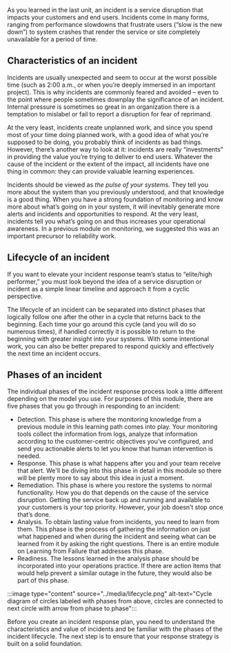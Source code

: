 As you learned in the last unit, an incident is a service disruption that
impacts your customers and end users. Incidents come in many forms, ranging
from performance slowdowns that frustrate users (“slow is the new down”) to
system crashes that render the service or site completely unavailable for a
period of time.

## Characteristics of an incident

Incidents are usually unexpected and seem to occur at the worst possible
time (such as 2:00 a.m., or when you’re deeply immersed in an important
project). This is why incidents are commonly feared and avoided – even to
the point where people sometimes downplay the significance of an incident.
Internal pressure is sometimes so great in an organization there is a
temptation to mislabel or fail to report a disruption for fear of
reprimand.

At the very least, incidents create unplanned work, and since you spend
most of your time doing planned work, with a good idea of what you’re
supposed to be doing, you probably think of incidents as bad things.
However, there’s another way to look at it: incidents are really
“investments” in providing the value you’re trying to deliver to end users.
Whatever the cause of the incident or the extent of the impact, all
incidents have one thing in common: they can provide valuable learning
experiences.

Incidents should be viewed as _the pulse of your systems._ They tell you
more about the system than you previously understood, and that knowledge is
a good thing. When you have a strong foundation of monitoring and know more
about what’s going on in your system, it will inevitably generate more
alerts and incidents and opportunities to respond. At the very least,
incidents tell you what’s going on and thus increases your operational
awareness. In a previous module on monitoring, we suggested this was an
important precursor to reliability work.

## Lifecycle of an incident

If you want to elevate your incident response team’s status to “elite/high
performer,” you must look beyond the idea of a service disruption or
incident as a simple linear timeline and approach it from a cyclic
perspective.

The lifecycle of an incident can be separated into distinct phases that
logically follow one after the other in a cycle that returns back to the
beginning. Each time your go around this cycle (and you will do so numerous
times), if handled correctly it is possible to return to the beginning with
greater insight into your systems. With some intentional work, you can also
be better prepared to respond quickly and effectively the next time an
incident occurs.

## Phases of an incident

The individual phases of the incident response process look a little
different depending on the model you use. For purposes of this module,
there are five phases that you go through in responding to an incident:

-   Detection. This phase is where the monitoring knowledge from a previous
    module in this learning path comes into play. Your monitoring tools
    collect the information from logs, analyze that information according
    to the customer-centric objectives you’ve configured, and send you
    actionable alerts to let you know that human intervention is needed.
-   Response. This phase is what happens after you and your team receive that
    alert. We'll be diving into this phase in detail in this module so
    there will be plenty more to say about this idea in just a moment.
-   Remediation. This phase is where you restore the systems to normal
    functionality. How you do that depends on the cause of the service
    disruption. Getting the service back up and running and available to
    your customers is your top priority. However, your job doesn’t stop
    once that’s done.
-   Analysis. To obtain lasting value from incidents, you need to learn
    from them. This phase is the process of gathering the information on just
    what happened and when during the incident and seeing what can be
    learned from it by asking the right questions. There is an entire
    module on Learning from Failure that addresses this phase.
-   Readiness. The lessons learned in the analysis phase should be
    incorporated into your operations practice. If there are action items
    that would help prevent a similar outage in the future, they would also
    be part of this phase.

:::image type="content" source="../media/lifecycle.png" alt-text="Cycle diagram of circles labeled with phases from above, circles are connected to next circle with arrow from phase to phase":::

Before you create an incident response plan, you need to understand the
characteristics and value of incidents and be familiar with the phases of
the incident lifecycle. The next step is to ensure that your response
strategy is built on a solid foundation.
